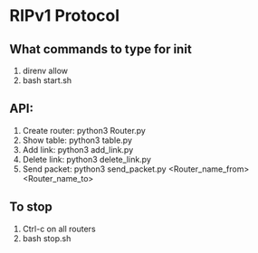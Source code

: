 # RIPv1 Protocol
## What commands to type for init
  1. direnv allow
  2. bash start.sh
  
## API:
  1. Create router: python3 Router.py <name>
  2. Show table: python3 table.py <name>
  3. Add link: python3 add_link.py <name1> <name2>
  4. Delete link: python3 delete_link.py <name1> <name2>
  5. Send packet: python3 send_packet.py <Router_name_from> <Router_name_to> <Message without whitespaces>

## To stop
  1. Ctrl-c on all routers
  2. bash stop.sh
